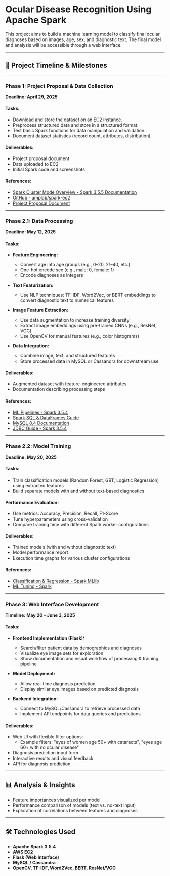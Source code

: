 # Ocular Disease Recognition Using Apache Spark

This project aims to build a machine learning model to classify final ocular diagnoses based on images, age, sex, and diagnostic text. The final model and analysis will be accessible through a web interface.

---

## 📅 Project Timeline & Milestones

---

### **Phase 1: Project Proposal & Data Collection**  
**Deadline: April 29, 2025**

#### **Tasks:**
- Download and store the dataset on an EC2 instance.
- Preprocess structured data and store in a structured format.
- Test basic Spark functions for data manipulation and validation.
- Document dataset statistics (record count, attributes, distribution).

#### **Deliverables:**
- Project proposal document
- Data uploaded to EC2
- Initial Spark code and screenshots

#### **References:**
- [Spark Cluster Mode Overview - Spark 3.5.5 Documentation](https://spark.apache.org/docs/latest/cluster-overview.html)
- [GitHub - amplab/spark-ec2](https://github.com/amplab/spark-ec2)
- [Project Proposal Document](https://docs.google.com/document/d/1-asX-Gn_jQ_FPAIIX8xtVH_RwHyVZhlWpB_nUczI8AY/edit?tab=t.0)

---

### **Phase 2.1: Data Processing**  
**Deadline: May 12, 2025**

#### **Tasks:**
- **Feature Engineering:**
  - Convert age into age groups (e.g., 0–20, 21–40, etc.)
  - One-hot encode sex (e.g., male: 0, female: 1)
  - Encode diagnoses as integers

- **Text Featurization:**
  - Use NLP techniques: TF-IDF, Word2Vec, or BERT embeddings to convert diagnostic text to numerical features

- **Image Feature Extraction:**
  - Use data augmentation to increase training diversity
  - Extract image embeddings using pre-trained CNNs (e.g., ResNet, VGG)
  - Use OpenCV for manual features (e.g., color histograms)

- **Data Integration:**
  - Combine image, text, and structured features
  - Store processed data in MySQL or Cassandra for downstream use

#### **Deliverables:**
- Augmented dataset with feature-engineered attributes
- Documentation describing processing steps

#### **References:**
- [ML Pipelines - Spark 3.5.4](https://spark.apache.org/docs/latest/ml-pipeline.html)
- [Spark SQL & DataFrames Guide](https://spark.apache.org/docs/latest/sql-programming-guide.html)
- [MySQL 8.4 Documentation](https://dev.mysql.com/doc/refman/8.4/en/)
- [JDBC Guide - Spark 3.5.4](https://spark.apache.org/docs/latest/sql-data-sources-jdbc.html)

---

### **Phase 2.2: Model Training**  
**Deadline: May 20, 2025**

#### **Tasks:**
- Train classification models (Random Forest, GBT, Logistic Regression) using extracted features
- Build separate models with and without text-based diagnostics

#### **Performance Evaluation:**
- Use metrics: Accuracy, Precision, Recall, F1-Score
- Tune hyperparameters using cross-validation
- Compare training time with different Spark worker configurations

#### **Deliverables:**
- Trained models (with and without diagnostic text)
- Model performance report
- Execution time graphs for various cluster configurations

#### **References:**
- [Classification & Regression - Spark MLlib](https://spark.apache.org/docs/latest/ml-classification-regression.html)
- [ML Tuning - Spark](https://spark.apache.org/docs/latest/ml-tuning.html)

---

### **Phase 3: Web Interface Development**  
**Timeline: May 20 – June 3, 2025**

#### **Tasks:**
- **Frontend Implementation (Flask):**
  - Search/filter patient data by demographics and diagnoses
  - Visualize eye image sets for exploration
  - Show documentation and visual workflow of processing & training pipeline

- **Model Deployment:**
  - Allow real-time diagnosis prediction
  - Display similar eye images based on predicted diagnosis

- **Backend Integration:**
  - Connect to MySQL/Cassandra to retrieve processed data
  - Implement API endpoints for data queries and predictions

#### **Deliverables:**
- Web UI with flexible filter options:
  - Example filters: "eyes of women age 50+ with cataracts", "eyes age 60+ with no ocular disease"
- Diagnosis prediction input form
- Interactive results and visual feedback
- API for diagnosis prediction

---

## 📊 Analysis & Insights

- Feature importances visualized per model
- Performance comparison of models (text vs. no-text input)
- Exploration of correlations between features and diagnoses

---

## 🛠 Technologies Used

- **Apache Spark 3.5.4**
- **AWS EC2**
- **Flask (Web Interface)**
- **MySQL / Cassandra**
- **OpenCV, TF-IDF, Word2Vec, BERT, ResNet/VGG**


